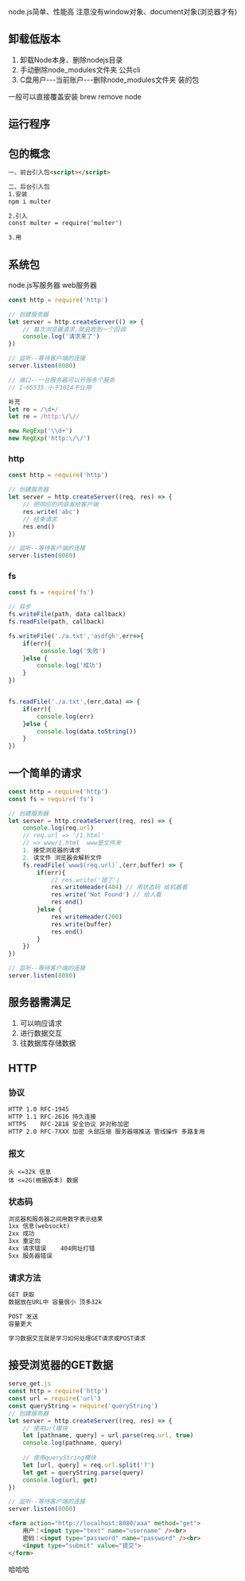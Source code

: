 

node.js简单、性能高   注意没有window对象、document对象(浏览器才有)

## 卸载低版本

1. 卸载Node本身、删除nodejs目录
2. 手动删除node_modules文件夹 公共cli
3. C盘用户---当前账户---删除node_modules文件夹 装的包

一般可以直接覆盖安装  brew remove node

## 运行程序



## 包的概念

~~~html
一、前台引入包<script></script>

二、后台引入包
1.安装    
npm i multer

2.引入	
const multer = require('multer')

3.用
~~~



## 系统包

node.js写服务器 web服务器

~~~javascript
const http = require('http')

// 创建服务器
let server = http.createServer(() => {
    // 每次浏览器请求,就会收到一个回调
    console.log('请求来了')
})

// 监听--等待客户端的连接
server.listen(8080)

// 端口--一台服务器可以开很多个服务
// 1-65535 小于1024不让用
~~~



~~~javascript
补充
let re = /\d+/
let re = /http:\/\//

new RegExp('\\d+')
new RegExp('http:\/\/')
~~~



### http

~~~javascript
const http = require('http')

// 创建服务器
let server = http.createServer((req, res) => {
    // 把响应的内容发给客户端
    res.write('abc')
    // 结束请求
    res.end()
})

// 监听--等待客户端的连接
server.listen(8080)
~~~

### fs

~~~javascript
const fs = require('fs')

// 异步
fs.writeFile(path, data callback) 
fs.readFile(path, callback)

fs.writeFile('./a.txt','asdfgh',err=>{
	if(err){
    	 console.log('失败')
    }else {
        console.log('成功')
    }
})


fs.readFile('./a.txt',(err,data) => {
	if(err){
        console.log(err)
    }else {
		console.log(data.toString())
    }
})

~~~



## 一个简单的请求

~~~javascript
const http = require('http')
const fs = require('fs')

// 创建服务器
let server = http.createServer((req, res) => {
    console.log(req.url)
    // req.url => '/1.html'
    // => www/1.html  www是文件夹
    1. 接受浏览器的请求
    2. 读文件 浏览器会解析文件
    fs.readFile(`www$(req.url)`,(err,buffer) => {
		if(err){
            // res.write('错了')
            res.writeHeader(404) // 用状态码 给机器看
            res.write('Not Found') // 给人看
            res.end()
        }else {
            res.writeHeader(200)
            res.write(buffer)
            res.end()
        }
    })
})

// 监听--等待客户端的连接
server.listen(8080)
~~~



## 服务器需满足

1. 可以响应请求
2. 进行数据交互
3. 往数据库存储数据

## HTTP

### 协议

~~~html
HTTP 1.0 RFC-1945
HTTP 1.1 RFC-2616 持久连接
HTTPS    RFC-2818 安全协议 非对称加密
HTTP 2.0 RFC-7XXX 加密 头部压缩 服务器端推送 管线操作 多路复用
~~~

### 报文

~~~
头 <=32k 信息
体 <=2G(根据版本) 数据
~~~

### 状态码

~~~html
浏览器和服务器之间用数字表示结果
1xx	信息(websockt)
2xx	成功
3xx	重定向
4xx	请求错误	404网址打错
5xx	服务器错误
~~~

### 请求方法

~~~html
GET 获取
数据放在URL中 容量很小 顶多32k

POST 发送
容量更大

学习数据交互就是学习如何处理GET请求或POST请求
~~~



## 接受浏览器的GET数据

~~~javascript
serve_get.js
const http = require('http')
const url = require('url')
const queryString = require('queryString')
// 创建服务器
let server = http.createServer((req, res) => {
    // 使用url模块
    let [pathname, query] = url.parse(req.url, true)
    console.log(pathname, query)
    
    // 使用queryString模块
    let [url, query] = req.url.split('?')
    let get = queryString.parse(query)
    console.log(url, get)
})

// 监听--等待客户端的连接
server.listen(8080)
~~~

~~~html
<form action="http://localhost:8080/aaa" method="get">
    用户：<input type="text" name="username" /><br>
    密码：<input type="password" name="password" /><br>
    <input type="submit" value="提交">
</form>
~~~



哈哈哈